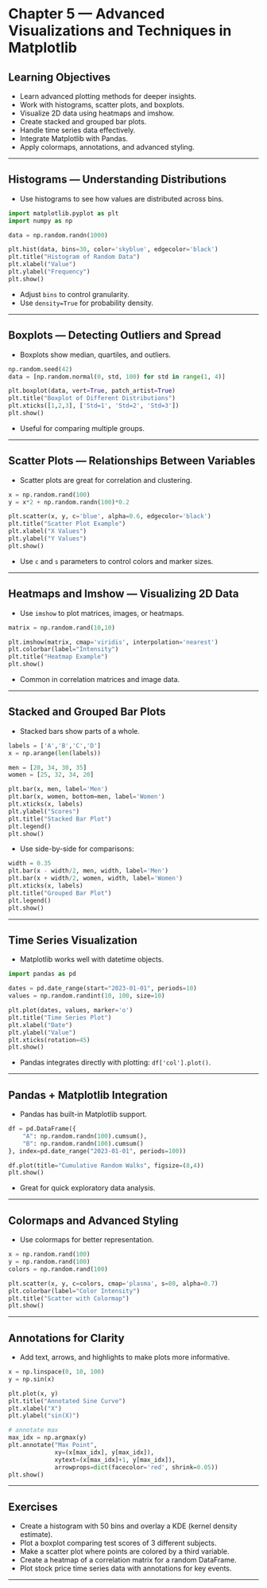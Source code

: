 # Chapter 5 — Advanced Visualizations and Techniques in Matplotlib

## Learning Objectives

- Learn advanced plotting methods for deeper insights.
- Work with histograms, scatter plots, and boxplots.
- Visualize 2D data using heatmaps and imshow.
- Create stacked and grouped bar plots.
- Handle time series data effectively.
- Integrate Matplotlib with Pandas.
- Apply colormaps, annotations, and advanced styling.

---

## Histograms — Understanding Distributions

- Use histograms to see how values are distributed across bins.

```python
import matplotlib.pyplot as plt
import numpy as np

data = np.random.randn(1000)

plt.hist(data, bins=30, color='skyblue', edgecolor='black')
plt.title("Histogram of Random Data")
plt.xlabel("Value")
plt.ylabel("Frequency")
plt.show()
```

- Adjust `bins` to control granularity.
- Use `density=True` for probability density.

---

## Boxplots — Detecting Outliers and Spread

- Boxplots show median, quartiles, and outliers.

```python
np.random.seed(42)
data = [np.random.normal(0, std, 100) for std in range(1, 4)]

plt.boxplot(data, vert=True, patch_artist=True)
plt.title("Boxplot of Different Distributions")
plt.xticks([1,2,3], ['Std=1', 'Std=2', 'Std=3'])
plt.show()
```

- Useful for comparing multiple groups.

---

## Scatter Plots — Relationships Between Variables

- Scatter plots are great for correlation and clustering.

```python
x = np.random.rand(100)
y = x*2 + np.random.randn(100)*0.2

plt.scatter(x, y, c='blue', alpha=0.6, edgecolor='black')
plt.title("Scatter Plot Example")
plt.xlabel("X Values")
plt.ylabel("Y Values")
plt.show()
```

- Use `c` and `s` parameters to control colors and marker sizes.

---

## Heatmaps and Imshow — Visualizing 2D Data

- Use `imshow` to plot matrices, images, or heatmaps.

```python
matrix = np.random.rand(10,10)

plt.imshow(matrix, cmap='viridis', interpolation='nearest')
plt.colorbar(label="Intensity")
plt.title("Heatmap Example")
plt.show()
```

- Common in correlation matrices and image data.

---

## Stacked and Grouped Bar Plots

- Stacked bars show parts of a whole.

```python
labels = ['A','B','C','D']
x = np.arange(len(labels))

men = [20, 34, 30, 35]
women = [25, 32, 34, 20]

plt.bar(x, men, label='Men')
plt.bar(x, women, bottom=men, label='Women')
plt.xticks(x, labels)
plt.ylabel("Scores")
plt.title("Stacked Bar Plot")
plt.legend()
plt.show()
```

- Use side-by-side for comparisons:

```python
width = 0.35
plt.bar(x - width/2, men, width, label='Men')
plt.bar(x + width/2, women, width, label='Women')
plt.xticks(x, labels)
plt.title("Grouped Bar Plot")
plt.legend()
plt.show()
```

---

## Time Series Visualization

- Matplotlib works well with datetime objects.

```python
import pandas as pd

dates = pd.date_range(start="2023-01-01", periods=10)
values = np.random.randint(10, 100, size=10)

plt.plot(dates, values, marker='o')
plt.title("Time Series Plot")
plt.xlabel("Date")
plt.ylabel("Value")
plt.xticks(rotation=45)
plt.show()
```

- Pandas integrates directly with plotting: `df['col'].plot()`.

---

## Pandas + Matplotlib Integration

- Pandas has built-in Matplotlib support.

```python
df = pd.DataFrame({
    "A": np.random.randn(100).cumsum(),
    "B": np.random.randn(100).cumsum()
}, index=pd.date_range("2023-01-01", periods=100))

df.plot(title="Cumulative Random Walks", figsize=(8,4))
plt.show()
```

- Great for quick exploratory data analysis.

---

## Colormaps and Advanced Styling

- Use colormaps for better representation.

```python
x = np.random.rand(100)
y = np.random.rand(100)
colors = np.random.rand(100)

plt.scatter(x, y, c=colors, cmap='plasma', s=80, alpha=0.7)
plt.colorbar(label="Color Intensity")
plt.title("Scatter with Colormap")
plt.show()
```

---

## Annotations for Clarity

- Add text, arrows, and highlights to make plots more informative.

```python
x = np.linspace(0, 10, 100)
y = np.sin(x)

plt.plot(x, y)
plt.title("Annotated Sine Curve")
plt.xlabel("X")
plt.ylabel("sin(X)")

# annotate max
max_idx = np.argmax(y)
plt.annotate("Max Point",
             xy=(x[max_idx], y[max_idx]),
             xytext=(x[max_idx]+1, y[max_idx]),
             arrowprops=dict(facecolor='red', shrink=0.05))
plt.show()
```

---

## Exercises

- Create a histogram with 50 bins and overlay a KDE (kernel density estimate).
- Plot a boxplot comparing test scores of 3 different subjects.
- Make a scatter plot where points are colored by a third variable.
- Create a heatmap of a correlation matrix for a random DataFrame.
- Plot stock price time series data with annotations for key events.

---
